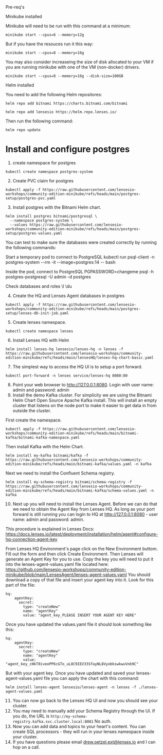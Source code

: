 Pre-req's 

Minikube installed

Minikube will need to be run with this command at a minimum:
```
minikube start --cpus=6 --memory=12g
```
But if you have the resouces run it this way:
```
minikube start --cpus=8 --memory=16g
```
You may also consider increaseing the size of disk allocated to your VM if you are running minikube with one of the VM (non-docker) drivers.
```
minikube start --cpus=8 --memory=16g --disk-size=100GB
```

Helm installed

You need to add the following Helm repositores:
```
helm repo add bitnami https://charts.bitnami.com/bitnami
```
```
helm repo add lensesio https://helm.repo.lenses.io/
```
Then run the following command:
```
helm repo update
```

# Install and configure postgres

1. create namespace for postgres
```
kubectl create namespace postgres-system
```
2. Create PVC claim for postgres
```
kubectl apply -f https://raw.githubusercontent.com/lensesio-workshops/community-edition-minikube/refs/heads/main/postgres-setup/postgres-pvc.yaml
```
3. Install postgres with the Bitnami Helm chart.
```
helm install postgres bitnami/postgresql \
  --namespace postgres-system \
  --values https://raw.githubusercontent.com/lensesio-workshops/community-edition-minikube/refs/heads/main/postgres-setup/postgres-values.yaml
```
You can test to make sure the databases were created correctly by running the following commands:

Start a temporary pod to connect to PostgreSQL
kubectl run psql-client -n postgres-system --rm -it --image=postgres:14 -- bash

Inside the pod, connect to PostgreSQL
PGPASSWORD=changeme psql -h postgres-postgresql -U admin -d postgres

Check databases and roles
\l
\du

4. Create the HQ and Lenses Agent databases in postgres
```
kubectl apply -f https://raw.githubusercontent.com/lensesio-workshops/community-edition-minikube/refs/heads/main/postgres-setup/lenses-db-init-job.yaml
```
5. Create lenses namespace.
```
kubectl create namespace lenses
```
6. Install Lenses HQ with Helm
```
helm install lenses-hq lensesio/lenses-hq -n lenses -f https://raw.githubusercontent.com/lensesio-workshops/community-edition-minikube/refs/heads/main/lensesHQ/lenses-hq-chart-basic.yaml
```
7. The simplest way to access the HQ UI is to setup a port forward.
```
kubectl port-forward -n lenses service/lenses-hq 8080:80
```
8. Point your web browser to http://127.0.0.1:8080. Login with user name: admin and password: admin
9. Install the demo Kafka cluster. For simplicity we are using the Bitnami Helm Chart Open Source Apache Kafka install. This will install an empty cluster that listens on the node port to make it easier to get data in from outside the cluster.

First create the namespace.
```
kubectl apply -f https://raw.githubusercontent.com/lensesio-workshops/community-edition-minikube/refs/heads/main/bitnami-kafka/bitnami-kafka-namespace.yaml
```
Then install Kafka with the Helm Chart.
```
helm install my-kafka bitnami/kafka -f https://raw.githubusercontent.com/lensesio-workshops/community-edition-minikube/refs/heads/main/bitnami-kafka/values.yaml -n kafka
```
Next we need to install the Confluent Schema registry.
```
helm install my-schema-registry bitnami/schema-registry -f https://raw.githubusercontent.com/lensesio-workshops/community-edition-minikube/refs/heads/main/bitnami-kafka/schema-values.yaml -n kafka
```
10. Next up you will need to install the Lenses Agent. Before we can do that we need to obtain the Agent Key from Lenses HQ. As long as your port forward is still running you can login to HQ at http://127.0.0.1:8080 - user name: admin and password: admin.

This procedure is explained in Lenses Docs: https://docs.lenses.io/latest/deployment/installation/helm/agent#configure-hq-connection-agent-key

From Lenses HQ Environment's page click on the New Environment buttom. Fill out the form and then click Create Environment. Then Lenses will generate an Agent Key for you to use. Copy the key you will need to put it into the lenses-agent-values.yaml file located here: https://github.com/lensesio-workshops/community-edition-minikube/blob/main/LensesAgent/lenses-agent-values.yaml
You should download a copy of that file and insert your agent key into it. Look for this part of the file:
```
hq:
    agentKey:
      secret:
        type: "createNew"
        name: "agentKey"
        value: "agent_key_PLEASE INSERT YOUR AGENT KEY HERE"
```
Once you have updated the values.yaml file it should look something like this:
```
hq:
    agentKey:
      secret:
        type: "createNew"
        name: "agentKey"
        value: "agent_key_cHkT0iveoPP6cGTo_uL8C9IEV33SfayNL8VyobkswkwuVnb9C"
```
But with your agent key. Once you have updated and saved your lenses-agent-values.yaml file you can apply the chart with this command:
```
helm install lenses-agent lensesio/lenses-agent -n lenses -f ./lenses-agent-values.yaml
```
11. You can now go back to the Lenses HQ UI and now you should see your cluster.
12. You may need to manually add your Schema Registry through the UI. If you do, the URL is ```http://my-schema-registry.kafka.svc.cluster.local:8081``` No auth.
13. Now you can add data and topics to your heart's content. You can create SQL processors - they will run in your lenses namespace inside your cluster.
14. If you have questions please email drew.oetzel.ext@lenses.io and I can hop on a call. 

